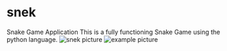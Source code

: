 # snek
Snake Game Application This is a fully functioning Snake Game using the python language. 
![snek picture](https://github.com/Grey-Matter12302/brainstormGroup/blob/master/snek.jpg)
![example picture](https://github.com/vinchang920/snek/edit/master/edit.png)
